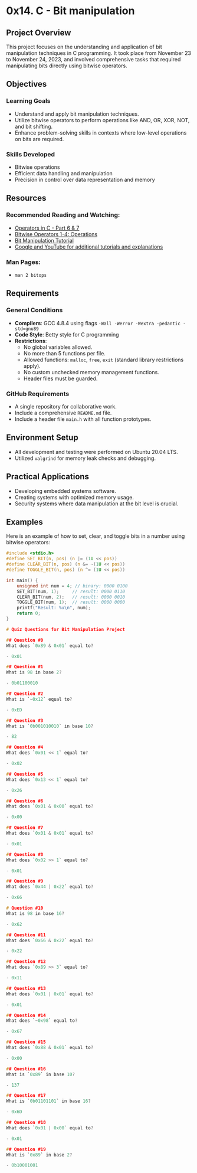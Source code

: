 # 0x14. C - Bit manipulation

## Project Overview
This project focuses on the understanding and application of bit manipulation techniques in C programming. It took place from November 23 to November 24, 2023, and involved comprehensive tasks that required manipulating bits directly using bitwise operators.

## Objectives

### Learning Goals
- Understand and apply bit manipulation techniques.
- Utilize bitwise operators to perform operations like AND, OR, XOR, NOT, and bit shifting.
- Enhance problem-solving skills in contexts where low-level operations on bits are required.

### Skills Developed
- Bitwise operations
- Efficient data handling and manipulation
- Precision in control over data representation and memory

## Resources

### Recommended Reading and Watching:
- [Operators in C - Part 6 & 7](https://www.youtube.com/)
- [Bitwise Operators 1-4: Operations](https://www.youtube.com/)
- [Bit Manipulation Tutorial](https://www.geeksforgeeks.org/bitwise-operators-in-c/)
- [Google and YouTube for additional tutorials and explanations](https://www.google.com)

### Man Pages:
- `man 2 bitops`

## Requirements

### General Conditions
- **Compilers**: GCC 4.8.4 using flags `-Wall -Werror -Wextra -pedantic -std=gnu89`
- **Code Style**: Betty style for C programming
- **Restrictions**:
  - No global variables allowed.
  - No more than 5 functions per file.
  - Allowed functions: `malloc`, `free`, `exit` (standard library restrictions apply).
  - No custom unchecked memory management functions.
  - Header files must be guarded.

### GitHub Requirements
- A single repository for collaborative work.
- Include a comprehensive `README.md` file.
- Include a header file `main.h` with all function prototypes.

## Environment Setup
- All development and testing were performed on Ubuntu 20.04 LTS.
- Utilized `valgrind` for memory leak checks and debugging.

## Practical Applications
- Developing embedded systems software.
- Creating systems with optimized memory usage.
- Security systems where data manipulation at the bit level is crucial.

## Examples
Here is an example of how to set, clear, and toggle bits in a number using bitwise operators:

```c
#include <stdio.h>
#define SET_BIT(n, pos) (n |= (1U << pos))
#define CLEAR_BIT(n, pos) (n &= ~(1U << pos))
#define TOGGLE_BIT(n, pos) (n ^= (1U << pos))

int main() {
    unsigned int num = 4; // binary: 0000 0100
    SET_BIT(num, 1);     // result: 0000 0110
    CLEAR_BIT(num, 2);   // result: 0000 0010
    TOGGLE_BIT(num, 1);  // result: 0000 0000
    printf("Result: %u\n", num);
    return 0;
}

# Quiz Questions for Bit Manipulation Project

## Question #0
What does `0x89 & 0x01` equal to?

- 0x01

## Question #1
What is 98 in base 2?

- 0b01100010

## Question #2
What is `~0x12` equal to?

- 0xED

## Question #3
What is `0b001010010` in base 10?

- 82

## Question #4
What does `0x01 << 1` equal to?

- 0x02

## Question #5
What does `0x13 << 1` equal to?

- 0x26

## Question #6
What does `0x01 & 0x00` equal to?

- 0x00

## Question #7
What does `0x01 & 0x01` equal to?

- 0x01

## Question #8
What does `0x02 >> 1` equal to?

- 0x01

## Question #9
What does `0x44 | 0x22` equal to?

- 0x66

# Question #10
What is 98 in base 16?

- 0x62

## Question #11
What does `0x66 & 0x22` equal to?

- 0x22

## Question #12
What does `0x89 >> 3` equal to?

- 0x11

## Question #13
What does `0x01 | 0x01` equal to?

- 0x01

## Question #14
What does `~0x98` equal to?

- 0x67

## Question #15
What does `0x88 & 0x01` equal to?

- 0x00

## Question #16
What is `0x89` in base 10?

- 137

## Question #17
What is `0b01101101` in base 16?

- 0x6D

## Question #18
What does `0x01 | 0x00` equal to?

- 0x01

## Question #19
What is `0x89` in base 2?

- 0b10001001
